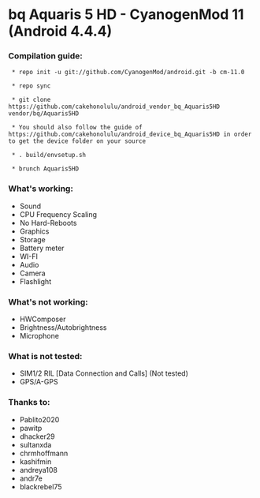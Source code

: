 bq Aquaris 5 HD - CyanogenMod 11 (Android 4.4.4)
==============

### Compilation guide:

     * repo init -u git://github.com/CyanogenMod/android.git -b cm-11.0

     * repo sync 

     * git clone https://github.com/cakehonolulu/android_vendor_bq_Aquaris5HD vendor/bq/Aquaris5HD

     * You should also follow the guide of https://github.com/cakehonolulu/android_device_bq_Aquaris5HD in order to get the device folder on your source

     * . build/envsetup.sh

     * brunch Aquaris5HD

### What's working:

 * Sound
 * CPU Frequency Scaling
 * No Hard-Reboots
 * Graphics
 * Storage
 * Battery meter
 * WI-FI
 * Audio
 * Camera
 * Flashlight

### What's not working:

 * HWComposer
 * Brightness/Autobrightness
 * Microphone
 
### What is not tested:

 * SIM1/2 RIL [Data Connection and Calls] (Not tested)
 * GPS/A-GPS

### Thanks to:

 * Pablito2020
 * pawitp
 * dhacker29
 * sultanxda
 * chrmhoffmann
 * kashifmin
 * andreya108
 * andr7e
 * blackrebel75